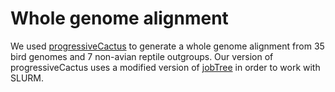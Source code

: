 Whole genome alignment
===============

We used [progressiveCactus](https://github.com/glennhickey/progressiveCactus) to generate
a whole genome alignment from 35 bird genomes and 7 non-avian reptile outgroups. Our
version of progressiveCactus uses a modified version of [jobTree](https://github.com/harvardinformatics/jobTree) in order to work with SLURM.

